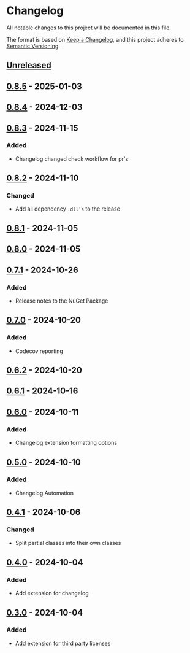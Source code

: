 # Changelog

All notable changes to this project will be documented in this file.

The format is based on [Keep a Changelog](https://keepachangelog.com/en/1.1.0/),
and this project adheres to [Semantic Versioning](https://semver.org/spec/v2.0.0.html).

## [Unreleased]

## [0.8.5] - 2025-01-03

## [0.8.4] - 2024-12-03

## [0.8.3] - 2024-11-15

### Added

- Changelog changed check workflow for pr's

## [0.8.2] - 2024-11-10

### Changed

- Add all dependency `.dll's` to the release

## [0.8.1] - 2024-11-05

## [0.8.0] - 2024-11-05

## [0.7.1] - 2024-10-26

### Added

- Release notes to the NuGet Package

## [0.7.0] - 2024-10-20

### Added

- Codecov reporting

## [0.6.2] - 2024-10-20

## [0.6.1] - 2024-10-16

## [0.6.0] - 2024-10-11

### Added

- Changelog extension formatting options

## [0.5.0] - 2024-10-10

### Added

- Changelog Automation

## [0.4.1] - 2024-10-06

### Changed

- Split partial classes into their own classes

## [0.4.0] - 2024-10-04

### Added

- Add extension for changelog

## [0.3.0] - 2024-10-04

### Added

- Add extension for third party licenses

[Unreleased]: https://github.com/TJC-Tools/TJC.AssemblyExtensions/compare/v0.8.5...HEAD

[0.8.5]: https://github.com/TJC-Tools/TJC.AssemblyExtensions/compare/v0.8.4...v0.8.5

[0.8.4]: https://github.com/TJC-Tools/TJC.AssemblyExtensions/compare/v0.8.3...v0.8.4

[0.8.3]: https://github.com/TJC-Tools/TJC.AssemblyExtensions/compare/v0.8.2...v0.8.3

[0.8.2]: https://github.com/TJC-Tools/TJC.AssemblyExtensions/compare/v0.8.1...v0.8.2

[0.8.1]: https://github.com/TJC-Tools/TJC.AssemblyExtensions/compare/v0.8.0...v0.8.1

[0.8.0]: https://github.com/TJC-Tools/TJC.AssemblyExtensions/compare/v0.7.1...v0.8.0

[0.7.1]: https://github.com/TJC-Tools/TJC.AssemblyExtensions/compare/v0.7.0...v0.7.1

[0.7.0]: https://github.com/TJC-Tools/TJC.AssemblyExtensions/compare/v0.6.2...v0.7.0

[0.6.2]: https://github.com/TJC-Tools/TJC.AssemblyExtensions/compare/v0.6.1...v0.6.2

[0.6.1]: https://github.com/TJC-Tools/TJC.AssemblyExtensions/compare/v0.6.0...v0.6.1

[0.6.0]: https://github.com/TJC-Tools/TJC.AssemblyExtensions/compare/v0.5.0...v0.6.0

[0.5.0]: https://github.com/TJC-Tools/TJC.AssemblyExtensions/compare/v0.4.1...v0.5.0

[0.4.1]: https://github.com/TJC-Tools/TJC.AssemblyExtensions/compare/v0.4.0...v0.4.1

[0.4.0]: https://github.com/TJC-Tools/TJC.AssemblyExtensions/compare/v0.3.0...v0.4.0

[0.3.0]: https://github.com/TJC-Tools/TJC.AssemblyExtensions/releases/tag/v0.3.0
